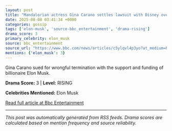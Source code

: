 ```yaml
---
layout: post
title: "Mandalorian actress Gina Carano settles lawsuit with Disney over firing"
date: 2025-08-08 03:41:34 +0000
categories: gossip
tags: ['elon-musk', 'source-bbc_entertainment', 'drama-rising']
drama_score: 3
primary_celebrity: elon_musk
source: bbc_entertainment
source_url: "https://www.bbc.com/news/articles/c5ylqvl4p3yo?at_medium=RSS&at_campaign=rss"
mentions: {'elon_musk': 3}
---
```


Gina Carano sued for wrongful termination with the support and funding of billionaire Elon Musk.

**Drama Score:** 3 | **Level:** RISING

**Celebrities Mentioned:** Elon Musk

[Read full article at Bbc Entertainment](https://www.bbc.com/news/articles/c5ylqvl4p3yo?at_medium=RSS&at_campaign=rss)

---
*This post was automatically generated from RSS feeds. Drama scores are calculated based on mention frequency and source reliability.*
